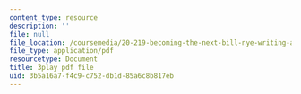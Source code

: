 ```yaml
---
content_type: resource
description: ''
file: null
file_location: /coursemedia/20-219-becoming-the-next-bill-nye-writing-and-hosting-the-educational-show-january-iap-2015/3b5a16a7f4c9c752db1d85a6c8b817eb_VBgVRviSKek.pdf
file_type: application/pdf
resourcetype: Document
title: 3play pdf file
uid: 3b5a16a7-f4c9-c752-db1d-85a6c8b817eb
---
```

